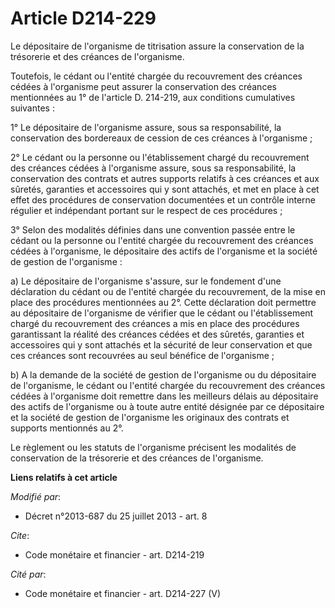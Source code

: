 # Article D214-229

Le dépositaire de l'organisme de titrisation assure la conservation de la trésorerie et des créances de l'organisme. 

Toutefois, le cédant ou l'entité chargée du recouvrement des créances cédées à l'organisme peut assurer la conservation des
créances mentionnées au 1° de l'article D. 214-219, aux conditions cumulatives suivantes : 

1° Le dépositaire de l'organisme assure, sous sa responsabilité, la conservation des bordereaux de cession de ces créances à
l'organisme ; 

2° Le cédant ou la personne ou l'établissement chargé du recouvrement des créances cédées à l'organisme assure, sous sa
responsabilité, la conservation des contrats et autres supports relatifs à ces créances et aux sûretés, garanties et
accessoires qui y sont attachés, et met en place à cet effet des procédures de conservation documentées et un contrôle
interne régulier et indépendant portant sur le respect de ces procédures ; 

3° Selon des modalités définies dans une convention passée entre le cédant ou la personne ou l'entité chargée du recouvrement
des créances cédées à l'organisme, le dépositaire des actifs de l'organisme et la société de gestion de l'organisme : 

a) Le dépositaire de l'organisme s'assure, sur le fondement d'une déclaration du cédant ou de l'entité chargée du
recouvrement, de la mise en place des procédures mentionnées au 2°. Cette déclaration doit permettre au dépositaire de
l'organisme de vérifier que le cédant ou l'établissement chargé du recouvrement des créances a mis en place des procédures
garantissant la réalité des créances cédées et des sûretés, garanties et accessoires qui y sont attachés et la sécurité de
leur conservation et que ces créances sont recouvrées au seul bénéfice de l'organisme ; 

b) A la demande de la société de gestion de l'organisme ou du dépositaire de l'organisme, le cédant ou l'entité chargée du
recouvrement des créances cédées à l'organisme doit remettre dans les meilleurs délais au dépositaire des actifs de
l'organisme ou à toute autre entité désignée par ce dépositaire et la société de gestion de l'organisme les originaux des
contrats et supports mentionnés au 2°. 

Le règlement ou les statuts de l'organisme précisent les modalités de conservation de la trésorerie et des créances de
l'organisme.

**Liens relatifs à cet article**

_Modifié par_:

  - Décret n°2013-687 du 25 juillet 2013 - art. 8

_Cite_:

  - Code monétaire et financier - art. D214-219

_Cité par_:

  - Code monétaire et financier - art. D214-227 (V)
